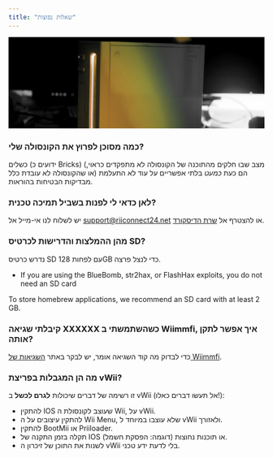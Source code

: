 ```yaml
---
title: "שאלות נפוצות"
---
```


![RiiConnect24 Wii Logo Yellow](/images/Wii_Yellow_Gray.jpg)

### כמה מסוכן לפרוץ את הקונסולה שלי?
כשלים (ידועים כ Bricks) (מצב שבו חלקים מהתוכנה של הקונסולה לא מתפקדים כראוי, או שהקונסולה לא עובדת כלל) הם כעת *כמעט* בלתי אפשריים על עוד לא התעלמת מבדיקות הבטיחות בהוראות.

### לאן כדאי לי לפנות בשביל תמיכה טכנית?
יש לשלוח לנו אי-מייל אל support@riiconnect24.net או להצטרף אל [שרת הדיסקורד](https://discord.gg/b4Y7jfD).

### מהן ההמלצות והדרישות לכרטיס SD?
נדרש כרטיס SD עם לפחות 128GB כדי לנצל פרצה.

- If you are using the BlueBomb, str2hax, or FlashHax exploits, you do not need an SD card

To store homebrew applications, we recommend an SD card with at least 2 GB.

### קיבלתי שגיאה XXXXXX כשהשתמשתי ב Wiimmfi, איך אפשר לתקן אותה?
כדי לבדוק מה קוד השגיאה אומר, יש לבקר באתר [השגיאות של Wiimmfi](https://wiimmfi.de/error).

### מה הן המגבלות בפריצת vWii?
זו רשימה של דברים שיכולות **לגרם לכשל** ב vWii (אל תעשו דברים כאלו!):
* להתקין IOS שעוצב לקונסולת ה Wii, על vWii.
* להתקין עיצובים על ה Wii Menu, שלא עוצבו במיוחד ל vWii ולאזורך.
* להתקין BootMii או Priiloader.
* תקלה בזמן התקנה של IOS או תוכנות נחוצות (דוגמה: הפסקת חשמל).
* לשנות את התוכן של זיכרון ה vWii בלי לדעת ידע טכני.
